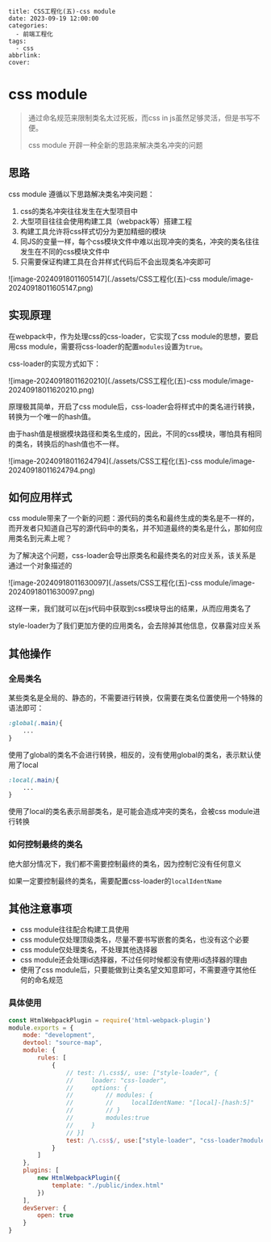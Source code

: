 ```
title: CSS工程化(五)-css module
date: 2023-09-19 12:00:00
categories:
  - 前端工程化
tags:
  - css
abbrlink: 
cover:
```

# css module

> 通过命名规范来限制类名太过死板，而css in js虽然足够灵活，但是书写不便。
>
> css module 开辟一种全新的思路来解决类名冲突的问题

## 思路

css module 遵循以下思路解决类名冲突问题：

1. css的类名冲突往往发生在大型项目中
2. 大型项目往往会使用构建工具（webpack等）搭建工程
3. 构建工具允许将css样式切分为更加精细的模块
4. 同JS的变量一样，每个css模块文件中难以出现冲突的类名，冲突的类名往往发生在不同的css模块文件中
5. 只需要保证构建工具在合并样式代码后不会出现类名冲突即可

![image-20240918011605147](./assets/CSS工程化(五)-css module/image-20240918011605147.png)

## 实现原理

在webpack中，作为处理css的css-loader，它实现了css module的思想，要启用css module，需要将css-loader的配置```modules```设置为```true```。

css-loader的实现方式如下：

![image-20240918011620210](./assets/CSS工程化(五)-css module/image-20240918011620210.png)

原理极其简单，开启了css module后，css-loader会将样式中的类名进行转换，转换为一个唯一的hash值。

由于hash值是根据模块路径和类名生成的，因此，不同的css模块，哪怕具有相同的类名，转换后的hash值也不一样。

![image-20240918011624794](./assets/CSS工程化(五)-css module/image-20240918011624794.png)

## 如何应用样式

css module带来了一个新的问题：源代码的类名和最终生成的类名是不一样的，而开发者只知道自己写的源代码中的类名，并不知道最终的类名是什么，那如何应用类名到元素上呢？

为了解决这个问题，css-loader会导出原类名和最终类名的对应关系，该关系是通过一个对象描述的

![image-20240918011630097](./assets/CSS工程化(五)-css module/image-20240918011630097.png)

这样一来，我们就可以在js代码中获取到css模块导出的结果，从而应用类名了

style-loader为了我们更加方便的应用类名，会去除掉其他信息，仅暴露对应关系

## 其他操作

### 全局类名

某些类名是全局的、静态的，不需要进行转换，仅需要在类名位置使用一个特殊的语法即可：

```css
:global(.main){
    ...
}
```

使用了global的类名不会进行转换，相反的，没有使用global的类名，表示默认使用了local

```css
:local(.main){
    ...
}
```

使用了local的类名表示局部类名，是可能会造成冲突的类名，会被css module进行转换

### 如何控制最终的类名

绝大部分情况下，我们都不需要控制最终的类名，因为控制它没有任何意义

如果一定要控制最终的类名，需要配置css-loader的```localIdentName```

## 其他注意事项

- css module往往配合构建工具使用
- css module仅处理顶级类名，尽量不要书写嵌套的类名，也没有这个必要
- css module仅处理类名，不处理其他选择器
- css module还会处理id选择器，不过任何时候都没有使用id选择器的理由
- 使用了css module后，只要能做到让类名望文知意即可，不需要遵守其他任何的命名规范

### 具体使用

```javascript
const HtmlWebpackPlugin = require('html-webpack-plugin')
module.exports = {
    mode: "development",
    devtool: "source-map",
    module: {
        rules: [
            {
                // test: /\.css$/, use: ["style-loader", {
                //     loader: "css-loader",
                //     options: {
                //         // modules: {
                //         //     localIdentName: "[local]-[hash:5]"
                //         // }
                //         modules:true
                //     }
                // }]
                test: /\.css$/, use:["style-loader", "css-loader?modules"]
            }
        ]
    },
    plugins: [
        new HtmlWebpackPlugin({
            template: "./public/index.html"
        })
    ],
    devServer: {
        open: true
    }
}

```

